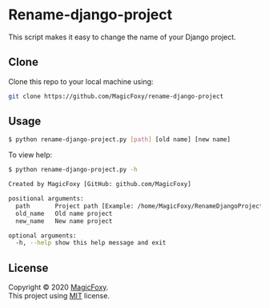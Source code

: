 
# Rename-django-project

This script makes it easy to change the name of your Django project.

## Clone

Clone this repo to your local machine using:

```bash
git clone https://github.com/MagicFoxy/rename-django-project
```

## Usage

```bash
$ python rename-django-project.py [path] [old name] [new name]
```
To view help:

```bash
$ python rename-django-project.py -h

Created by MagicFoxy [GitHub: github.com/MagicFoxy]

positional arguments:
  path       Project path [Example: /home/MagicFoxy/RenameDjangoProject/]
  old_name   Old name project
  new_name   New name project

optional arguments:
  -h, --help show this help message and exit
```

## License
Copyright © 2020 [MagicFoxy](https://github.com/MagicFoxy/).  
This project using [MIT](https://choosealicense.com/licenses/mit/) license.
